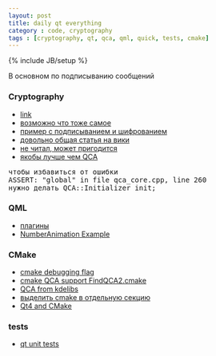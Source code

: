 ```yaml
---
layout: post
title: daily qt everything
category : code, cryptography
tags : [cryptography, qt, qca, qml, quick, tests, cmake]
---
```

{% include JB/setup %}

В основном по подписыванию сообщений

### Cryptography

- [link](http://delta.affinix.com/docs/qca/)
- [возможно что тоже самое](http://api.kde.org/kdesupport-api/kdesupport-apidocs/qca/html/)
- [пример с подписыванием и шифрованием](http://delta.affinix.com/docs/qca/rsatest_8cpp-example.html)
- [довольно общая статья на вики](http://en.wikipedia.org/wiki/Public-key_cryptography)
- [не читал, может пригодится](http://habrahabr.ru/qa/7029/)
- [якобы лучше чем QCA](http://botan.randombit.net/pubkey.html)


<pre>чтобы избавиться от ошибки
ASSERT: "global" in file qca_core.cpp, line 260
нужно делать QCA::Initializer init;</pre>


### QML

- [плагины](http://doc.qt.digia.com/qtcreator/creator-qml-modules-with-plugins.html)
- [NumberAnimation Example](http://stackoverflow.com/questions/11432955/how-to-delay-javascript-action-within-qml)

### CMake

- [cmake debugging flag](http://mirko.windhoff.net/how_to/debug_with_cmake_and_qtcreator)
- [cmake QCA support FindQCA2.cmake](https://github.com/gorthauer/cmake-utils)
- [QCA from kdelibs](http://code.ohloh.net/file?fid=xc57gI3AYGSlfShYMLMgiJa0PM0&cid=bTPcMsWHgtw&s=&browser=Default#L0)
- [выделить cmake в отдельную секцию](http://symmetrica.net/cmake/CMake-2.htm)
- [Qt4 and CMake](http://qtnode.net/wiki/Qt4_with_cmake)

### tests
- [qt unit tests](http://doc.qt.digia.com/stable/qtestlib-tutorial2.html)
